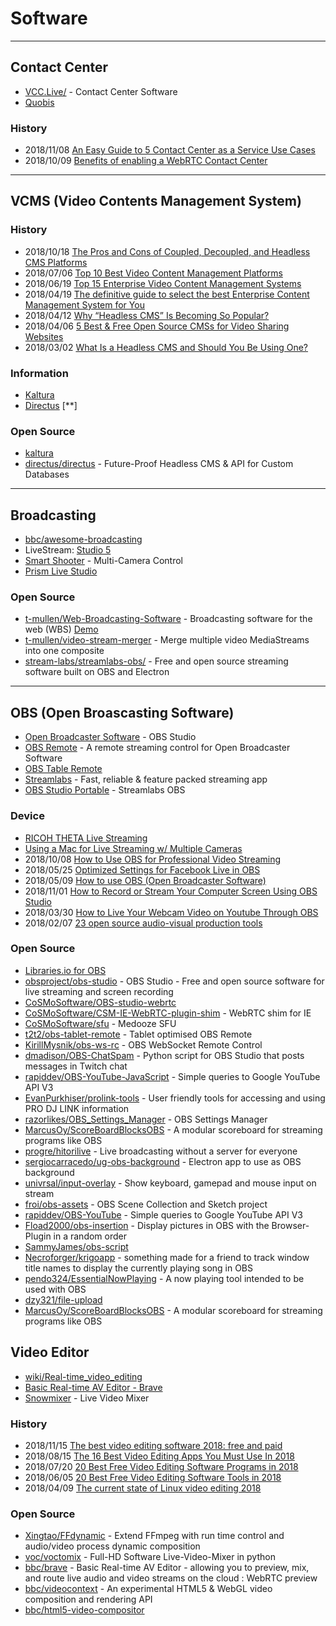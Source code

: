 # Software

---
## Contact Center
- [VCC.Live/](https://vcc.live/) - Contact Center Software
- [Quobis](https://www.quobis.com)


### History
- 2018/11/08 [An Easy Guide to 5 Contact Center as a Service Use Cases](https://www.callstats.io/blog/an-easy-guide-to-5-contact-center-as-a-service-use-cases)
- 2018/10/09 [Benefits of enabling a WebRTC Contact Center](https://www.quobis.com/2018/09/10/2835/)


---
## VCMS (Video Contents Management System)

### History
- 2018/10/18 [The Pros and Cons of Coupled, Decoupled, and Headless CMS Platforms](https://www.brightspot.com/blog/decoupled-cms-and-headless-cms-platforms)
- 2018/07/06 [Top 10 Best Video Content Management Platforms](https://hackernoon.com/top-10-best-video-content-management-platforms-4a73b4b6dd90)
- 2018/06/19 [Top 15 Enterprise Video Content Management Systems](https://www.cmswire.com/customer-experience/top-15-enterprise-video-content-management-systems/)
- 2018/04/19 [The definitive guide to select the best Enterprise Content Management System for You](https://digitalthought.me/articles/digital-marketing/the-definitive-guide-to-select-an-enterprise-cms.html)
- 2018/04/12 [Why “Headless CMS” Is Becoming So Popular?](https://medium.com/tech-tajawal/why-headless-cms-is-becoming-so-popular-57d262b1e096)
- 2018/04/06 [5 Best & Free Open Source CMSs for Video Sharing Websites](https://www.purelythemes.com/5-best-free-open-sources-video-cms-for-a-video-sharing-website/)
- 2018/03/02 [What Is a Headless CMS and Should You Be Using One?](https://www.keycdn.com/blog/headless-cms)


### Information
- [Kaltura](https://www.kaltura.org/)
- [Directus](https://directus.io/) [**]


### Open Source
- [kaltura](https://github.com/kaltura)
- [directus/directus](https://github.com/directus/directus) - Future-Proof Headless CMS & API for Custom Databases

---
## Broadcasting
- [bbc/awesome-broadcasting](https://github.com/bbc/awesome-broadcasting)
- LiveStream: [Studio 5](https://livestream.com/studio/)
- [Smart Shooter](https://kuvacode.com/) - Multi-Camera Control
- [Prism Live Studio](http://prismlive.com/ko_kr/mapp/)

### Open Source
- [t-mullen/Web-Broadcasting-Software](https://github.com/t-mullen/Web-Broadcasting-Software) - Broadcasting software for the web (WBS) [Demo](https://t-mullen.github.io/Web-Broadcasting-Software/)
- [t-mullen/video-stream-merger](https://github.com/t-mullen/video-stream-merger) - Merge multiple video MediaStreams into one composite
- [stream-labs/streamlabs-obs/](https://github.com/stream-labs/streamlabs-obs/) - Free and open source streaming software built on OBS and Electron

---
## OBS (Open Broascasting Software)
- [Open Broadcaster Software](https://obsproject.com/) - OBS Studio
- [OBS Remote](http://www.obsremote.com/) - A remote streaming control for Open Broadcaster Software
- [OBS Table Remote](http://t2t2.github.io/obs-tablet-remote/)
- [Streamlabs](https://streamlabs.com/) - Fast, reliable & feature packed streaming app
- [OBS Studio Portable](https://portableapps.com/apps/music_video/obs-studio-portable) - Streamlabs OBS


### Device
- [RICOH THETA Live Streaming](http://theta360.guide/community-document/live-streaming.html)
- [Using a Mac for Live Streaming w/ Multiple Cameras](https://www.broadfield.com/news/using-a-mac-for-live-streaming-w-multiple-cameras/)
- 2018/10/08 [How to Use OBS for Professional Video Streaming](https://www.dacast.com/blog/how-to-use-obs-professional-video-streaming/)
- 2018/05/25 [Optimized Settings for Facebook Live in OBS](https://support.streamspot.com/hc/en-us/articles/222848108-Optimized-Settings-for-Facebook-Live-in-OBS)
- 2018/05/09 [How to use OBS (Open Broadcaster Software)](https://www.techadvisor.co.uk/how-to/game/how-use-obs-open-broadcaster-software-3676910/)
- 2018/11/01 [How to Record or Stream Your Computer Screen Using OBS Studio](https://www.makeuseof.com/tag/record-screen-stream-online-obs/)
- 2018/03/30 [How to Live Your Webcam Video on Youtube Through OBS](https://www.oodlestechnologies.com/blogs/How-to-Live-Your-Webcam-Video-on-Youtube-Through-OBS)
- 2018/02/07 [23 open source audio-visual production tools](https://opensource.com/article/18/2/open-source-audio-visual-production-tools)


### Open Source
- [Libraries.io for OBS](https://libraries.io/github/search?keywords=obs)
- [obsproject/obs-studio](https://github.com/obsproject/obs-studio) - OBS Studio - Free and open source software for live streaming and screen recording
- [CoSMoSoftware/OBS-studio-webrtc](https://github.com/CoSMoSoftware/OBS-studio-webrtc)
- [CoSMoSoftware/CSM-IE-WebRTC-plugin-shim](https://github.com/CoSMoSoftware/CSM-IE-WebRTC-plugin-shim) - WebRTC shim for IE
- [CoSMoSoftware/sfu](https://github.com/CoSMoSoftware/sfu) - Medooze SFU
- [t2t2/obs-tablet-remote](https://github.com/t2t2/obs-tablet-remote) - Tablet optimised OBS Remote
- [KirillMysnik/obs-ws-rc](https://github.com/KirillMysnik/obs-ws-rc) - OBS WebSocket Remote Control
- [dmadison/OBS-ChatSpam](https://github.com/dmadison/OBS-ChatSpam) - Python script for OBS Studio that posts messages in Twitch chat 
- [rapiddev/OBS-YouTube-JavaScript](https://github.com/rapiddev/OBS-YouTube-JavaScript) - Simple queries to Google YouTube API V3
- [EvanPurkhiser/prolink-tools](https://github.com/EvanPurkhiser/prolink-tools) - User friendly tools for accessing and using PRO DJ LINK information
- [razorlikes/OBS_Settings_Manager](https://github.com/razorlikes/OBS_Settings_Manager) - OBS Settings Manager
- [MarcusOy/ScoreBoardBlocksOBS](https://github.com/MarcusOy/ScoreBoardBlocksOBS) - A modular scoreboard for streaming programs like OBS
- [progre/hitorilive](https://github.com/progre/hitorilive) - Live broadcasting without a server for everyone
- [sergiocarracedo/ug-obs-background](https://github.com/sergiocarracedo/ug-obs-background) - Electron app to use as OBS background
- [univrsal/input-overlay](https://github.com/univrsal/input-overlay) - Show keyboard, gamepad and mouse input on stream
- [froi/obs-assets](https://github.com/froi/obs-assets) - OBS Scene Collection and Sketch project
- [rapiddev/OBS-YouTube](https://github.com/rapiddev/OBS-YouTube) - Simple queries to Google YouTube API V3
- [Fload2000/obs-insertion](https://github.com/Fload2000/obs-insertion) - Display pictures in OBS with the Browser-Plugin in a random order
- [SammyJames/obs-script](https://github.com/SammyJames/obs-script) 
- [Necroforger/krigoapp](https://github.com/Necroforger/krigoapp) - something made for a friend to track window title names to display the currently playing song in OBS
- [pendo324/EssentialNowPlaying](https://github.com/pendo324/EssentialNowPlaying) - A now playing tool intended to be used with OBS
- [dzy321/file-upload](https://github.com/dzy321/file-upload)
- [MarcusOy/ScoreBoardBlocksOBS](https://github.com/MarcusOy/ScoreBoardBlocksOBS) - A modular scoreboard for streaming programs like OBS


## Video Editor
- [wiki/Real-time_video_editing](https://en.wikipedia.org/wiki/Real-time_video_editing)
- [Basic Real-time AV Editor - Brave](https://www.ctolib.com/bbc-brave.html)
- [Snowmixer](https://snowmix.sourceforge.io/) - Live Video Mixer 


### History
- 2018/11/15 [The best video editing software 2018: free and paid](https://www.techradar.com/news/best-video-editing-software-paid-and-free)
- 2018/08/15 [The 16 Best Video Editing Apps You Must Use In 2018](https://adespresso.com/blog/best-video-editing-apps/)
- 2018/07/20 [20 Best Free Video Editing Software Programs in 2018](https://www.oberlo.com/blog/best-free-video-editing-software)
- 2018/06/05 [20 Best Free Video Editing Software Tools in 2018](https://learn.g2crowd.com/11-best-free-video-editor-tools-beginners/)
- 2018/04/09 [The current state of Linux video editing 2018](https://opensource.com/article/18/4/new-state-video-editing-linux)


### Open Source
- [Xingtao/FFdynamic](https://github.com/Xingtao/FFdynamic) - Extend FFmpeg with run time control and audio/video process dynamic composition
- [voc/voctomix](https://github.com/voc/voctomix) - Full-HD Software Live-Video-Mixer in python
- [bbc/brave](https://github.com/bbc/brave) - Basic Real-time AV Editor - allowing you to preview, mix, and route live audio and video streams on the cloud : WebRTC preview
- [bbc/videocontext](https://github.com/bbc/videocontext) - An experimental HTML5 & WebGL video composition and rendering API
- [bbc/html5-video-compositor](https://github.com/bbc/html5-video-compositor)





